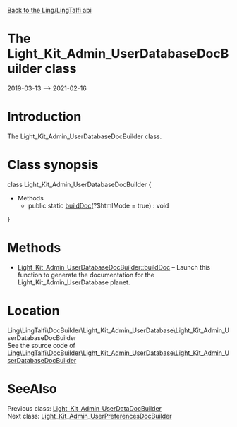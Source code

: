 [Back to the Ling/LingTalfi api](https://github.com/lingtalfi/LingTalfi/blob/master/doc/api/Ling/LingTalfi.md)



The Light_Kit_Admin_UserDatabaseDocBuilder class
================
2019-03-13 --> 2021-02-16






Introduction
============

The Light_Kit_Admin_UserDatabaseDocBuilder class.



Class synopsis
==============


class <span class="pl-k">Light_Kit_Admin_UserDatabaseDocBuilder</span>  {

- Methods
    - public static [buildDoc](https://github.com/lingtalfi/LingTalfi/blob/master/doc/api/Ling/LingTalfi/DocBuilder/Light_Kit_Admin_UserDatabase/Light_Kit_Admin_UserDatabaseDocBuilder/buildDoc.md)(?$htmlMode = true) : void

}






Methods
==============

- [Light_Kit_Admin_UserDatabaseDocBuilder::buildDoc](https://github.com/lingtalfi/LingTalfi/blob/master/doc/api/Ling/LingTalfi/DocBuilder/Light_Kit_Admin_UserDatabase/Light_Kit_Admin_UserDatabaseDocBuilder/buildDoc.md) &ndash; Launch this function to generate the documentation for the Light_Kit_Admin_UserDatabase planet.





Location
=============
Ling\LingTalfi\DocBuilder\Light_Kit_Admin_UserDatabase\Light_Kit_Admin_UserDatabaseDocBuilder<br>
See the source code of [Ling\LingTalfi\DocBuilder\Light_Kit_Admin_UserDatabase\Light_Kit_Admin_UserDatabaseDocBuilder](https://github.com/lingtalfi/LingTalfi/blob/master/DocBuilder/Light_Kit_Admin_UserDatabase/Light_Kit_Admin_UserDatabaseDocBuilder.php)



SeeAlso
==============
Previous class: [Light_Kit_Admin_UserDataDocBuilder](https://github.com/lingtalfi/LingTalfi/blob/master/doc/api/Ling/LingTalfi/DocBuilder/Light_Kit_Admin_UserData/Light_Kit_Admin_UserDataDocBuilder.md)<br>Next class: [Light_Kit_Admin_UserPreferencesDocBuilder](https://github.com/lingtalfi/LingTalfi/blob/master/doc/api/Ling/LingTalfi/DocBuilder/Light_Kit_Admin_UserPreferences/Light_Kit_Admin_UserPreferencesDocBuilder.md)<br>
